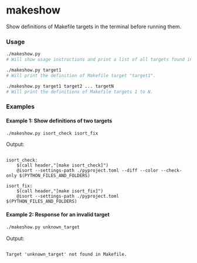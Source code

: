 # makeshow

Show definitions of Makefile targets in the terminal before running them.


### Usage

```bash
./makeshow.py
# Will show usage instructions and print a list of all targets found in the Makefile in the current folder.

./makeshow.py target1
# Will print the definition of Makefile target "target1".

./makeshow.py target1 target2 ... targetN
# Will print the definitions of Makefile targets 1 to N.
```

### Examples

#### Example 1: Show definitions of two targets

```bash
./makeshow.py isort_check isort_fix
```

Output:

```

isort_check:
	$(call header,"[make isort_check]")
	@isort --settings-path ./pyproject.toml --diff --color --check-only $(PYTHON_FILES_AND_FOLDERS)

isort_fix:
	$(call header,"[make isort_fix]")
	@isort --settings-path ./pyproject.toml $(PYTHON_FILES_AND_FOLDERS)

```

#### Example 2: Response for an invalid target

```bash
./makeshow.py unknown_target
```

Output:

```

Target 'unknown_target' not found in Makefile.

```




